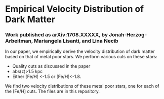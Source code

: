 # Empirical Velocity Distribution of Dark Matter
### Work published as arXiv:1708.XXXXX, by Jonah-Herzog-Arbeitman, Mariangela Lisanti, and Lina Necib

In our paper, we empirically derive the velocity distribution of dark matter based on that of metal poor stars. We perform various cuts on these stars:

* Quality cuts as discussed in the paper
* abs(z)>1.5 kpc
* Either [Fe/H] <-1.5 or [Fe/H]<-1.8.

We find two velocity distributions of these metal poor stars, one for each of the [Fe/H] cuts. The files are in this repository.
